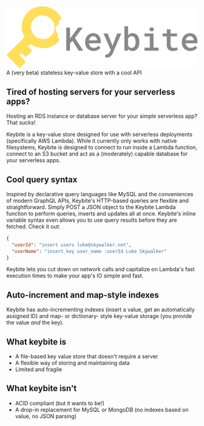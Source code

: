 ![Keybite logo](keybite-text.png)
A (very beta) stateless key-value store with a cool API

## Tired of hosting servers for your serverless apps?
Hosting an RDS instance or database server for your simple serverless app? That sucks!

Keybite is a key-value store designed for use with serverless deployments (specifically AWS Lambda). While it currently only works with native filesystems, Keybite is designed to connect to run inside a Lambda function, connect to an S3 bucket and act as a (moderately) capable database for your serverless apps.

## Cool query syntax
Inspired by declarative query languages like MySQL and the conveniences of modern GraphQL APIs, Keybite's HTTP-based queries are flexible and straightforward. Simply POST a JSON object to the Keybite Lambda function to perform queries, inserts and updates all at once. Keybite's inline variable syntax even allows you to use query results before they are fetched. Check it out:

```json
{
  "userId": "insert users luke@skywalker.net",
  "userName": "insert_key user_name :userId Luke Skywalker"
}
```

Keybite lets you cut down on network calls and capitalize on Lambda's fast execution times to make your app's IO simple and fast.

## Auto-increment and map-style indexes
Keybite has auto-incrementing indexes (insert a value, get an automatically assigned ID) and map- or dictionary- style key-value storage (you provide the value _and_ the key).

## What keybite is
- A file-based key value store that doesn't require a server
- A flexible way of storing and maintaining data
- Limited and fragile

## What keybite isn't
- ACID compliant (but it wants to be!)
- A drop-in replacement for MySQL or MongoDB (no indexes based on value, no JSON parsing)
